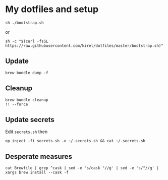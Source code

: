 # My dotfiles and setup

    sh ./bootstrap.sh

or

    sh -c "$(curl -fsSL https://raw.githubusercontent.com/kirel/dotfiles/master/bootstrap.sh)"

## Update

    brew bundle dump -f

## Cleanup

    brew bundle cleanup
    !! --force

## Update secrets

Edit `secrets.sh` then

    op inject -fi secrets.sh -o ~/.secrets.sh && cat ~/.secrets.sh

## Desperate measures

    cat Brewfile | grep ^cask | sed -e 's/cask "//g' | sed -e 's/"//g' | xargs brew install --cask -f